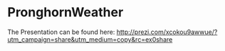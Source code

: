 # PronghornWeather
The Presentation can be found here: http://prezi.com/xcokou9awwue/?utm_campaign=share&utm_medium=copy&rc=ex0share
